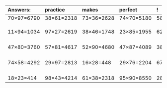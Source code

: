| Answers: | practice | makes | perfect | ! |
| :--- | :--- | :--- | :--- | :--- |
| 70×97=6790 | 38×61=2318 | 73×36=2628 | 74×70=5180 | 58×51=2958 | 
|   |   |   |   |   | 
|   |   |   |   |   | 
|   |   |   |   |   | 
| 11×94=1034 | 97×27=2619 | 38×46=1748 | 23×85=1955 | 62×13=806 | 
|   |   |   |   |   | 
|   |   |   |   |   | 
|   |   |   |   |   | 
|   |   |   |   |   | 
| 47×80=3760 | 57×81=4617 | 52×90=4680 | 47×87=4089 | 38×14=532 | 
|   |   |   |   |   | 
|   |   |   |   |   | 
|   |   |   |   |   | 
|   |   |   |   |   | 
| 74×58=4292 | 29×97=2813 | 16×28=448 | 29×76=2204 | 67×36=2412 | 
|   |   |   |   |   | 
|   |   |   |   |   | 
|   |   |   |   |   | 
|   |   |   |   |   | 
| 18×23=414 | 98×43=4214 | 61×38=2318 | 95×90=8550 | 28×75=2100 | 
